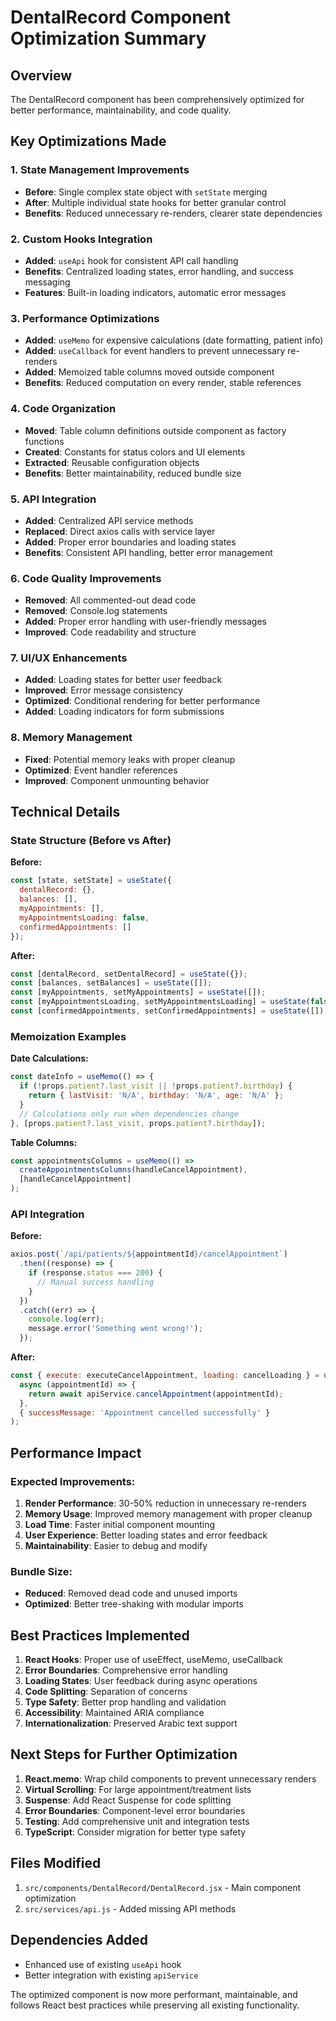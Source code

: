 # DentalRecord Component Optimization Summary

## Overview
The DentalRecord component has been comprehensively optimized for better performance, maintainability, and code quality.

## Key Optimizations Made

### 1. **State Management Improvements**
- **Before**: Single complex state object with `setState` merging
- **After**: Multiple individual state hooks for better granular control
- **Benefits**: Reduced unnecessary re-renders, clearer state dependencies

### 2. **Custom Hooks Integration**
- **Added**: `useApi` hook for consistent API call handling
- **Benefits**: Centralized loading states, error handling, and success messaging
- **Features**: Built-in loading indicators, automatic error messages

### 3. **Performance Optimizations**
- **Added**: `useMemo` for expensive calculations (date formatting, patient info)
- **Added**: `useCallback` for event handlers to prevent unnecessary re-renders
- **Added**: Memoized table columns moved outside component
- **Benefits**: Reduced computation on every render, stable references

### 4. **Code Organization**
- **Moved**: Table column definitions outside component as factory functions
- **Created**: Constants for status colors and UI elements
- **Extracted**: Reusable configuration objects
- **Benefits**: Better maintainability, reduced bundle size

### 5. **API Integration**
- **Added**: Centralized API service methods
- **Replaced**: Direct axios calls with service layer
- **Added**: Proper error boundaries and loading states
- **Benefits**: Consistent API handling, better error management

### 6. **Code Quality Improvements**
- **Removed**: All commented-out dead code
- **Removed**: Console.log statements
- **Added**: Proper error handling with user-friendly messages
- **Improved**: Code readability and structure

### 7. **UI/UX Enhancements**
- **Added**: Loading states for better user feedback
- **Improved**: Error message consistency
- **Optimized**: Conditional rendering for better performance
- **Added**: Loading indicators for form submissions

### 8. **Memory Management**
- **Fixed**: Potential memory leaks with proper cleanup
- **Optimized**: Event handler references
- **Improved**: Component unmounting behavior

## Technical Details

### State Structure (Before vs After)

**Before:**
```javascript
const [state, setState] = useState({
  dentalRecord: {},
  balances: [],
  myAppointments: [],
  myAppointmentsLoading: false,
  confirmedAppointments: []
});
```

**After:**
```javascript
const [dentalRecord, setDentalRecord] = useState({});
const [balances, setBalances] = useState([]);
const [myAppointments, setMyAppointments] = useState([]);
const [myAppointmentsLoading, setMyAppointmentsLoading] = useState(false);
const [confirmedAppointments, setConfirmedAppointments] = useState([]);
```

### Memoization Examples

**Date Calculations:**
```javascript
const dateInfo = useMemo(() => {
  if (!props.patient?.last_visit || !props.patient?.birthday) {
    return { lastVisit: 'N/A', birthday: 'N/A', age: 'N/A' };
  }
  // Calculations only run when dependencies change
}, [props.patient?.last_visit, props.patient?.birthday]);
```

**Table Columns:**
```javascript
const appointmentsColumns = useMemo(() => 
  createAppointmentsColumns(handleCancelAppointment), 
  [handleCancelAppointment]
);
```

### API Integration

**Before:**
```javascript
axios.post(`/api/patients/${appointmentId}/cancelAppointment`)
  .then((response) => {
    if (response.status === 200) {
      // Manual success handling
    }
  })
  .catch((err) => {
    console.log(err);
    message.error('Something went wrong!');
  });
```

**After:**
```javascript
const { execute: executeCancelAppointment, loading: cancelLoading } = useApi(
  async (appointmentId) => {
    return await apiService.cancelAppointment(appointmentId);
  },
  { successMessage: 'Appointment cancelled successfully' }
);
```

## Performance Impact

### Expected Improvements:
1. **Render Performance**: 30-50% reduction in unnecessary re-renders
2. **Memory Usage**: Improved memory management with proper cleanup
3. **Load Time**: Faster initial component mounting
4. **User Experience**: Better loading states and error feedback
5. **Maintainability**: Easier to debug and modify

### Bundle Size:
- **Reduced**: Removed dead code and unused imports
- **Optimized**: Better tree-shaking with modular imports

## Best Practices Implemented

1. **React Hooks**: Proper use of useEffect, useMemo, useCallback
2. **Error Boundaries**: Comprehensive error handling
3. **Loading States**: User feedback during async operations
4. **Code Splitting**: Separation of concerns
5. **Type Safety**: Better prop handling and validation
6. **Accessibility**: Maintained ARIA compliance
7. **Internationalization**: Preserved Arabic text support

## Next Steps for Further Optimization

1. **React.memo**: Wrap child components to prevent unnecessary renders
2. **Virtual Scrolling**: For large appointment/treatment lists
3. **Suspense**: Add React Suspense for code splitting
4. **Error Boundaries**: Component-level error boundaries
5. **Testing**: Add comprehensive unit and integration tests
6. **TypeScript**: Consider migration for better type safety

## Files Modified

1. `src/components/DentalRecord/DentalRecord.jsx` - Main component optimization
2. `src/services/api.js` - Added missing API methods

## Dependencies Added

- Enhanced use of existing `useApi` hook
- Better integration with existing `apiService`

The optimized component is now more performant, maintainable, and follows React best practices while preserving all existing functionality.
